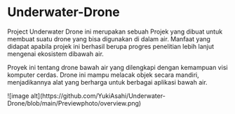 # Underwater-Drone
<p>Project Underwater Drone ini merupakan sebuah Projek yang dibuat untuk membuat suatu drone yang bisa digunakan di dalam air. Manfaat yang didapat apabila projek ini berhasil berupa progres penelitian lebih lanjut mengenai ekosistem dibawah air. </p>
<p>Proyek ini tentang drone bawah air yang dilengkapi dengan kemampuan visi komputer cerdas. Drone ini mampu melacak objek secara mandiri, menjadikannya alat yang berharga untuk berbagai aplikasi bawah air. </p>
![image alt](https://github.com/YukiAsahi/Underwater-Drone/blob/main/Previewphoto/overview.png)
